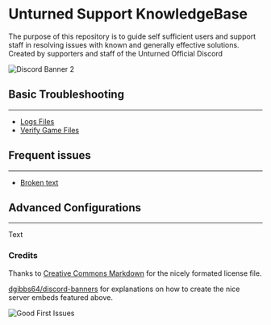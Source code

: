 # Unturned Support KnowledgeBase

The purpose of this repository is to guide self sufficient users and support staff in resolving issues with known and generally effective solutions. Created by supporters and staff of the Unturned Official Discord

![Discord Banner 2](https://discordapp.com/api/guilds/324229387295653889/widget.png?style=banner2)

## Basic Troubleshooting

---

* [Logs Files](LogFiles.md)
* [Verify Game Files](verifyGameFiles.md)

## Frequent issues

---

* [Broken text](https://github.com/Unturned-Official-Discord/U3-Support-Knowledgebase/pull/15)

## Advanced Configurations

---
Text

### Credits

Thanks to [Creative Commons Markdown](https://github.com/idleberg/Creative-Commons-Markdown) for the nicely formated license file.

[dgibbs64/discord-banners](https://github.com/dgibbs64/discord-banners) for  explanations on how to create the nice server embeds featured above.

![Good First Issues](<https://img.shields.io/github/issues/Unturned-Official-Discord/U3-Support-Knowledgebase/good first issue?color=8a38d1&label=Good%20first%20Issues>)
